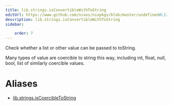 ```yaml
---
title: lib.strings.isConvertibleWithToString
editUrl: https://www.github.com/nixos/nixpkgs/blob/master/undefined#L1272C31
description: lib.strings.isConvertibleWithToString
sidebar:

    order: 7
---
```


Check whether a list or other value can be passed to toString.

Many types of value are coercible to string this way, including int, float,
null, bool, list of similarly coercible values.


# Aliases

- [lib.strings.isCoercibleToString](/nix-doc-comments/reference/lib/strings/lib-strings-iscoercibletostring)


